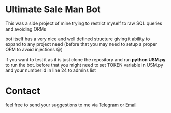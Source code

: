 # Ultimate Sale Man Bot

This was a side project of mine trying to restrict myself to raw SQL queries and avoiding ORMs

bot itself has a very nice and well defined structure giving it ability to expand to any project need (before that you may need to setup a proper ORM to avoid injections 😀)


if you want to test it as it is just clone the repository and run **python USM.py** to run the bot.
before that you might need to set TOKEN variable in USM.py and your number id in line 24 to admins list

# Contact
feel free to send your suggestions to me via [Telegram](https://t.me/KVMswitch) or [Email](mailto:jvmdev@proton.me)

